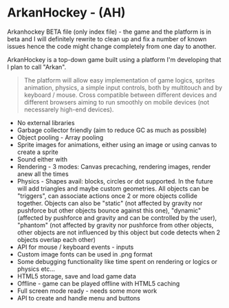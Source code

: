 # ArkanHockey - (AH)
Arkanhockey BETA file (only index file) - the game and the platform is in beta and I will definitely rewrite to clean up and fix a number of known issues hence the code might change completely from one day to another.

ArkanHockey is a top-down game built using a platform I'm developing that I plan to call "Arkan".

>The platform will allow easy implementation of game logics, sprites animation, physics, a simple input controls, both by multitouch and by keyboard / mouse. Cross compatible between different devices and different browsers aiming to run smoothly on mobile devices (not necessarely high-end devices).

* No external libraries
* Garbage collector friendly (aim to reduce GC as much as possible)
* Object pooling - Array pooling
* Sprite images for animations, either using an image or using canvas to create a sprite
* Sound either with <audio> tag (supporting multiple layers or 1 layer) or Web Audio API (with support for both the old Web Audio API and the new). The use of audio is always the same across all the modes: audio1.play() audio1.pause()
* Rendering - 3 modes: Canvas precaching, rendering images, render anew all the times
* Physics - Shapes avail: blocks, circles or dot supported. In the future will add triangles and maybe custom geometries. All objects can be "triggers", can associate actions once 2 or more objects collide together. Objects can also be "static" (not affected by gravity nor pushforce but other objects bounce against this one), "dynamic" (affected by pushforce and gravity and can be controlled by the user), "phantom" (not affected by gravity nor pushforce from other objects, other objects are not influenced by this object but code detects when 2 objects overlap each other)
* API for mouse / keyboard events - inputs
* Custom image fonts can be used in .png format
* Some debugging functionality like time spent on rendering or logics or physics etc...
* HTML5 storage, save and load game data
* Offline - game can be played offline with HTML5 caching
* Full screen mode ready - needs some more work
* API to create and handle menu and buttons

